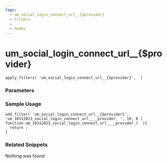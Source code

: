 ```yaml
---
tags: 
  - um_social_login_connect_url__{$provider}
  - filters
  - 
  - hooks
---
```

# um\_social\_login\_connect\_url\_\_{$provider}

``` php:no-line-numbers
apply_filters( 'um_social_login_connect_url__{$provider}',  )
```
<div class='hook-sep'></div>

### Parameters

<div class='hook-sep'></div>



### Sample Usage

``` php:no-line-numbers
add_filter( 'um_social_login_connect_url__{$provider}', 'um_10312023_social_login_connect_url____provider_ ', 10, 0 )
function um_10312023_social_login_connect_url____provider_(  ){
  return ;
}
```
<div class='hook-sep'></div>



### Related Snippets

Nothing was found

